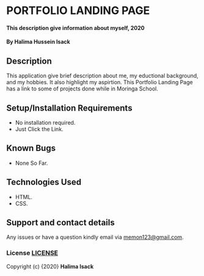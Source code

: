 # PORTFOLIO LANDING PAGE
#### This description give information about myself, 2020
#### By **Halima Hussein Isack**
## Description
This application give brief description about me, my eductional background, and my hobbies. It also highlight my aspirtion. 
This Portfolio Landing Page has a link to some of projects done while in Moringa School.

## Setup/Installation Requirements
* No installation required.
* Just Click the Link.
## Known Bugs
* None So Far.
## Technologies Used
* HTML.
* CSS.
## Support and contact details
Any issues or have a question kindly email via memon123@gmail.com.

### License [LICENSE](https://github.com/halimtullah/my-portfolio./License.md)

Copyright (c) {2020} 
**Halima Isack**
